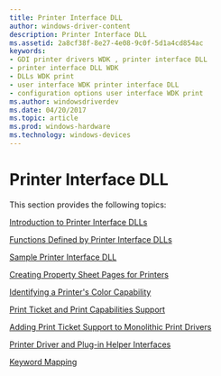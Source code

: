 ```yaml
---
title: Printer Interface DLL
author: windows-driver-content
description: Printer Interface DLL
ms.assetid: 2a8cf38f-8e27-4e08-9c0f-5d1a4cd854ac
keywords:
- GDI printer drivers WDK , printer interface DLL
- printer interface DLL WDK
- DLLs WDK print
- user interface WDK printer interface DLL
- configuration options user interface WDK print
ms.author: windowsdriverdev
ms.date: 04/20/2017
ms.topic: article
ms.prod: windows-hardware
ms.technology: windows-devices
---
```


# Printer Interface DLL





This section provides the following topics:

[Introduction to Printer Interface DLLs](introduction-to-printer-interface-dlls.md)

[Functions Defined by Printer Interface DLLs](functions-defined-by-printer-interface-dlls.md)

[Sample Printer Interface DLL](sample-printer-interface-dll.md)

[Creating Property Sheet Pages for Printers](creating-property-sheet-pages-for-printers.md)

[Identifying a Printer's Color Capability](identifying-a-printer-s-color-capability.md)

[Print Ticket and Print Capabilities Support](print-ticket-and-print-capabilities-support.md)

[Adding Print Ticket Support to Monolithic Print Drivers](adding-print-ticket-support-to-monolithic-print-drivers.md)

[Printer Driver and Plug-in Helper Interfaces](printer-driver-and-plug-in-helper-interfaces.md)

[Keyword Mapping](keyword-mapping.md)

 

 




